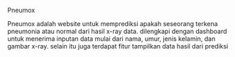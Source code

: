 Pneumox

Pneumox adalah website untuk memprediksi apakah seseorang terkena pneumonia atau normal dari hasil x-ray data. dilengkapi dengan dashboard untuk menerima inputan data mulai dari nama, umur, jenis kelamin, dan gambar x-ray. selain itu juga terdapat fitur tampilkan data hasil dari prediksi


